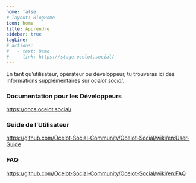 ```yaml
---
home: false
# layout: BlogHome
icon: home
title: Apprendre
sidebar: true
tagLine: 
# actions:
#   - text: Demo
#     link: https://stage.ocelot.social/
---
```

<!-- ## XXX -->

En tant qu’utilisateur, opérateur ou développeur, tu trouveras ici des informations supplémentaires sur *ocelot.social*.

### Documentation pour les Développeurs

<https://docs.ocelot.social/>

### Guide de l’Utilisateur

<https://github.com/Ocelot-Social-Community/Ocelot-Social/wiki/en:User-Guide>

### FAQ

<https://github.com/Ocelot-Social-Community/Ocelot-Social/wiki/en:FAQ>
